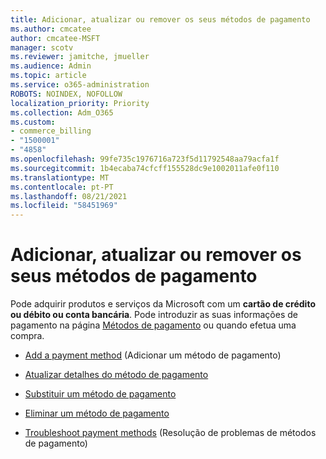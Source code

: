```yaml
---
title: Adicionar, atualizar ou remover os seus métodos de pagamento
ms.author: cmcatee
author: cmcatee-MSFT
manager: scotv
ms.reviewer: jamitche, jmueller
ms.audience: Admin
ms.topic: article
ms.service: o365-administration
ROBOTS: NOINDEX, NOFOLLOW
localization_priority: Priority
ms.collection: Adm_O365
ms.custom:
- commerce_billing
- "1500001"
- "4858"
ms.openlocfilehash: 99fe735c1976716a723f5d11792548aa79acfa1f
ms.sourcegitcommit: 1b4ecaba74cfcff155528dc9e1002011afe0f110
ms.translationtype: MT
ms.contentlocale: pt-PT
ms.lasthandoff: 08/21/2021
ms.locfileid: "58451969"
---
```

# <a name="add-update-or-remove-your-payment-methods"></a>Adicionar, atualizar ou remover os seus métodos de pagamento

Pode adquirir produtos e serviços da Microsoft com um **cartão de crédito ou débito ou conta bancária**. Pode introduzir as suas informações de pagamento na página [Métodos de pagamento](https://go.microsoft.com/fwlink/p/?linkid=2018806) ou quando efetua uma compra.

- [Add a payment method](https://docs.microsoft.com/microsoft-365/commerce/billing-and-payments/manage-payment-methods#add-a-payment-method) (Adicionar um método de pagamento)

- [Atualizar detalhes do método de pagamento](https://docs.microsoft.com/microsoft-365/commerce/billing-and-payments/manage-payment-methods#update-payment-method-details)

- [Substituir um método de pagamento](https://docs.microsoft.com/microsoft-365/commerce/billing-and-payments/manage-payment-methods#replace-a-payment-method)

- [Eliminar um método de pagamento](https://docs.microsoft.com/microsoft-365/commerce/billing-and-payments/manage-payment-methods#delete-a-payment-method)

- [Troubleshoot payment methods](https://docs.microsoft.com/microsoft-365/commerce/billing-and-payments/manage-payment-methods#troubleshoot-payment-methods) (Resolução de problemas de métodos de pagamento)
